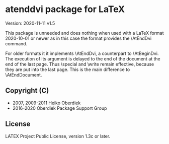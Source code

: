 # atenddvi package for LaTeX

Version: 2020-11-11 v1.5

This package is unneeded and does nothing when used with
a LaTeX format 2020-10-01 or newer as in this case the format
provides the \AtEndDvi command.


For older formats it it implements \AtEndDvi, a counterpart 
to \AtBeginDvi. The execution of its argument is delayed to 
the end of the document at the end of the
last page. Thus \special and \write remain effective, because
they are put into the last page. This is the main difference
to \AtEndDocument.


## Copyright (C)
* 2007, 2009-2011  Heiko Oberdiek
* 2016-2020        Oberdiek Package Support Group

## License
LATEX Project Public License, version 1.3c or later.

